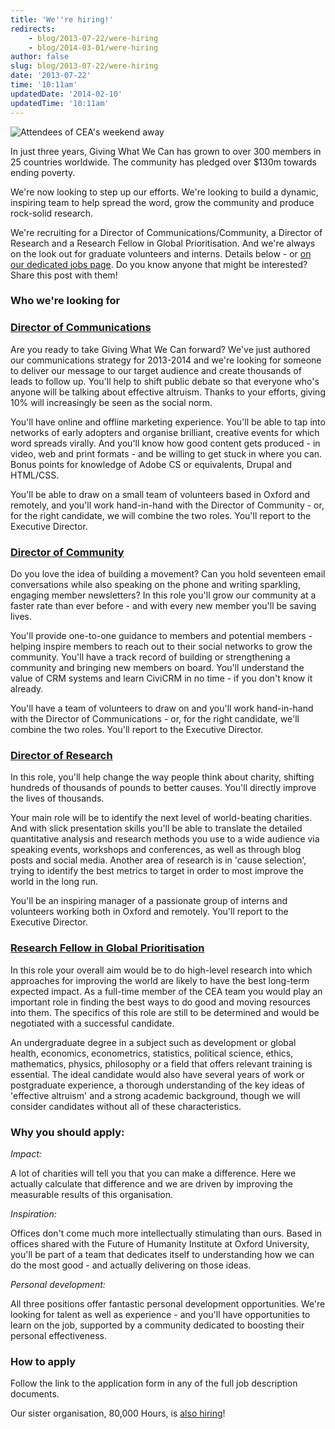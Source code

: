 ```yaml
---
title: 'We''re hiring!'
redirects:
    - blog/2013-07-22/were-hiring
    - blog/2014-03-01/were-hiring
author: false
slug: blog/2013-07-22/were-hiring
date: '2013-07-22'
time: '10:11am'
updatedDate: '2014-02-10'
updatedTime: '10:11am'
---
```

![](/images/uploads/cea_weekend_away_small.jpg "Attendees of CEA's weekend away")

In just three years, Giving What We Can has grown to over 300 members in 25 countries worldwide. The community has pledged over $130m towards ending poverty.

We're now looking to step up our efforts. We're looking to build a dynamic, inspiring team to help spread the word, grow the community and produce rock-solid research.

We're recruiting for a Director of Communications/Community, a Director of Research and a Research Fellow in Global Prioritisation. And we're always on the look out for graduate volunteers and interns. Details below - or [on our dedicated jobs page](http://www.givingwhatwecan.org/getting-involved/work-with-us). Do you know anyone that might be interested? Share this post with them!

### Who we're looking for

### [Director of Communications](/files/gwwc_director_of_communications_community_-_job_description.pdf)

Are you ready to take Giving What We Can forward? We've just authored our communications strategy for 2013-2014 and we're looking for someone to deliver our message to our target audience and create thousands of leads to follow up. You'll help to shift public debate so that everyone who's anyone will be talking about effective altruism. Thanks to your efforts, giving 10% will increasingly be seen as the social norm.

You'll have online and offline marketing experience. You'll be able to tap into networks of early adopters and organise brilliant, creative events for which word spreads virally. And you'll know how good content gets produced - in video, web and print formats - and be willing to get stuck in where you can. Bonus points for knowledge of Adobe CS or equivalents, Drupal and HTML/CSS.

You'll be able to draw on a small team of volunteers based in Oxford and remotely, and you'll work hand-in-hand with the Director of Community - or, for the right candidate, we will combine the two roles. You'll report to the Executive Director.

### [Director of Community](/files/gwwc_director_of_communications_community_-_job_description.pdf)

Do you love the idea of building a movement? Can you hold seventeen email conversations while also speaking on the phone and writing sparkling, engaging member newsletters? In this role you'll grow our community at a faster rate than ever before - and with every new member you'll be saving lives.

You'll provide one-to-one guidance to members and potential members - helping inspire members to reach out to their social networks to grow the community. You'll have a track record of building or strengthening a community and bringing new members on board. You'll understand the value of CRM systems and learn CiviCRM in no time - if you don't know it already.

You'll have a team of volunteers to draw on and you'll work hand-in-hand with the Director of Communications - or, for the right candidate, we'll combine the two roles. You'll report to the Executive Director.

### [Director of Research](/files/gwwc_director_of_research_-_job_description.pdf)

In this role, you'll help change the way people think about charity, shifting hundreds of thousands of pounds to better causes. You'll directly improve the lives of thousands.

Your main role will be to identify the next level of world-beating charities. And with slick presentation skills you'll be able to translate the detailed quantitative analysis and research methods you use to a wide audience via speaking events, workshops and conferences, as well as through blog posts and social media. Another area of research is in 'cause selection', trying to identify the best metrics to target in order to most improve the world in the long run.

You'll be an inspiring manager of a passionate group of interns and volunteers working both in Oxford and remotely. You'll report to the Executive Director.

### [Research Fellow in Global Prioritisation](http://home.centreforeffectivealtruism.org/sites/home.centreforeffectivealtruism.org/files/ResearchFellowinGlobalPrioritisationforCEA%20%282%29.pdf)

In this role your overall aim would be to do high-level research into which approaches for improving the world are likely to have the best long-term expected impact. As a full-time member of the CEA team you would play an important role in finding the best ways to do good and moving resources into them. The specifics of this role are still to be determined and would be negotiated with a successful candidate.

An undergraduate degree in a subject such as development or global health, economics, econometrics, statistics, political science, ethics, mathematics, physics, philosophy or a field that offers relevant training is essential. The ideal candidate would also have several years of work or postgraduate experience, a thorough understanding of the key ideas of 'effective altruism' and a strong academic background, though we will consider candidates without all of these characteristics.

### Why you should apply:

_Impact:_

A lot of charities will tell you that you can make a difference. Here we actually calculate that difference and we are driven by improving the measurable results of this organisation.

_Inspiration:_

Offices don't come much more intellectually stimulating than ours. Based in offices shared with the Future of Humanity Institute at Oxford University, you'll be part of a team that dedicates itself to understanding how we can do the most good - and actually delivering on those ideas.

_Personal development:_

All three positions offer fantastic personal development opportunities. We're looking for talent as well as experience - and you'll have opportunities to learn on the job, supported by a community dedicated to boosting their personal effectiveness.

### How to apply

Follow the link to the application form in any of the full job description documents.

Our sister organisation, 80,000 Hours, is [also hiring](http://80000hours.org/blog/236-80-000-hours-is-hiring)!